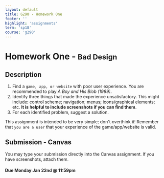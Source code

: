 ```yaml
---
layout: default
title: G290 - Homework One
footer: ''
highlight: 'assignments'
term: 'sp18'
course: 'g290'
---
```

# Homework One - <small>Bad Design</small>
## Description
1. Find a `game, app, or website` with poor user experience. You are recommended to play _A Boy and His Blob (1989)_.
2. Identify three things that made the experience unsatisfactory. This might include: control scheme; navigation; menus; icons/graphical elements; etc. __It is helpful to include screenshots if you can find them.__
3. For each identified problem, suggest a solution.

This assignment is intended to be very simple; don't overthink it! Remember that `you are a user` that your experience of the game/app/website is valid.


## Submission - Canvas
You may type your submission directly into the Canvas assignment. If you have screenshots, attach them.

#### **Due Monday Jan 22nd @ 11:59pm**